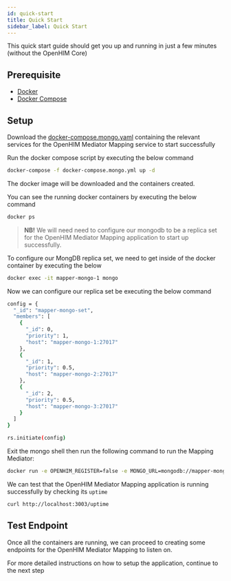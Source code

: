 ```yaml
---
id: quick-start
title: Quick Start
sidebar_label: Quick Start
---
```


This quick start guide should get you up and running in just a few minutes (without the OpenHIM Core)

## Prerequisite

- [Docker](https://docs.docker.com/get-docker/)
- [Docker Compose](https://docs.docker.com/compose/install/)

## Setup

Download the [docker-compose.mongo.yaml](https://github.com/jembi/openhim-mediator-mapping/blob/master/docker-compose.mongo.yml) containing the relevant services for the OpenHIM Mediator Mapping service to start successfully

Run the docker compose script by executing the below command

```sh
docker-compose -f docker-compose.mongo.yml up -d
```

The docker image will be downloaded and the containers created.

You can see the running docker containers by executing the below command

```sh
docker ps
```

> **NB!** We will need need to configure our mongodb to be a replica set for the OpenHIM Mediator Mapping application to start up successfully. <br />

To configure our MongDB replica set, we need to get inside of the docker container by executing the below

```sh
docker exec -it mapper-mongo-1 mongo
```

Now we can configure our replica set be executing the below command

```sh
config = {
  "_id": "mapper-mongo-set",
  "members": [
    {
      "_id": 0,
      "priority": 1,
      "host": "mapper-mongo-1:27017"
    },
    {
      "_id": 1,
      "priority": 0.5,
      "host": "mapper-mongo-2:27017"
    },
    {
      "_id": 2,
      "priority": 0.5,
      "host": "mapper-mongo-3:27017"
    }
  ]
}

rs.initiate(config)
```

Exit the mongo shell then run the following command to run the Mapping Mediator:

```sh
docker run -e OPENHIM_REGISTER=false -e MONGO_URL=mongodb://mapper-mongo-1:27017,mapper-mongo-2:27017,mapper-mongo-3:27017/mapping-mediator?replicaSet=mapper-mongo-set --network mapper-cluster-network --name mapper -p 3003:3003 -d jembi/openhim-mediator-mapping:latest
```

We can test that the OpenHIM Mediator Mapping application is running successfully by checking its `uptime`

```sh
curl http://localhost:3003/uptime
```

## Test Endpoint

Once all the containers are running, we can proceed to creating some endpoints for the OpenHIM Mediator Mapping to listen on.

For more detailed instructions on how to setup the application, continue to the next step
